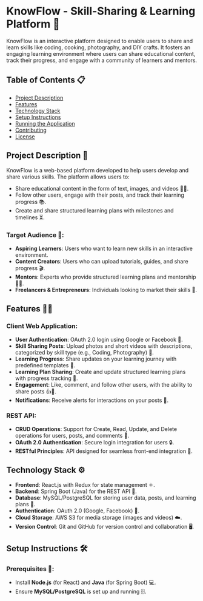 # KnowFlow - Skill-Sharing & Learning Platform 🚀

KnowFlow is an interactive platform designed to enable users to share and learn skills like coding, cooking, photography, and DIY crafts. It fosters an engaging learning environment where users can share educational content, track their progress, and engage with a community of learners and mentors.

## Table of Contents 📋

- [Project Description](#project-description)
- [Features](#features)
- [Technology Stack](#technology-stack)
- [Setup Instructions](#setup-instructions)
- [Running the Application](#running-the-application)
- [Contributing](#contributing)
- [License](#license)

## Project Description 📝

KnowFlow is a web-based platform developed to help users develop and share various skills. The platform allows users to:
- Share educational content in the form of text, images, and videos 📸🎥.
- Follow other users, engage with their posts, and track their learning progress 📚.
- Create and share structured learning plans with milestones and timelines ⏳.

### Target Audience 🎯:
- **Aspiring Learners**: Users who want to learn new skills in an interactive environment.
- **Content Creators**: Users who can upload tutorials, guides, and share progress 🎬.
- **Mentors**: Experts who provide structured learning plans and mentorship 🧑‍🏫.
- **Freelancers & Entrepreneurs**: Individuals looking to market their skills 💼.

## Features 🧑‍💻

### Client Web Application:
- **User Authentication**: OAuth 2.0 login using Google or Facebook 🔐.
- **Skill Sharing Posts**: Upload photos and short videos with descriptions, categorized by skill type (e.g., Coding, Photography) 📸.
- **Learning Progress**: Share updates on your learning journey with predefined templates 🎯.
- **Learning Plan Sharing**: Create and update structured learning plans with progress tracking 📅.
- **Engagement**: Like, comment, and follow other users, with the ability to share posts 👍💬.
- **Notifications**: Receive alerts for interactions on your posts 🔔.

### REST API:
- **CRUD Operations**: Support for Create, Read, Update, and Delete operations for users, posts, and comments 📝.
- **OAuth 2.0 Authentication**: Secure login integration for users 🔒.
- **RESTful Principles**: API designed for seamless front-end integration 🔄.

## Technology Stack ⚙️

- **Frontend**: React.js with Redux for state management ⚛️.
- **Backend**: Spring Boot (Java) for the REST API 🚀.
- **Database**: MySQL/PostgreSQL for storing user data, posts, and learning plans 💾.
- **Authentication**: OAuth 2.0 (Google, Facebook) 🔑.
- **Cloud Storage**: AWS S3 for media storage (images and videos) ☁️.
- **Version Control**: Git and GitHub for version control and collaboration 🖥️.

## Setup Instructions 🛠️

### Prerequisites 🛑:
- Install **Node.js** (for React) and **Java** (for Spring Boot) 💻.
- Ensure **MySQL/PostgreSQL** is set up and running 🗄️.

